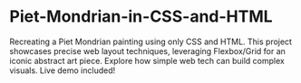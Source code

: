 # Piet-Mondrian-in-CSS-and-HTML
Recreating a Piet Mondrian painting using only CSS and HTML. This project showcases precise web layout techniques, leveraging Flexbox/Grid for an iconic abstract art piece. Explore how simple web tech can build complex visuals. Live demo included!
